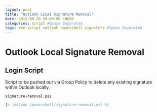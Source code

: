 ```yaml
---
layout: post
title: "Outlook Local Signature Removal"
date: 2019-09-20 09:00:00 +0000
categories: script #Space Separated
tags: rmm script outlook powershell signature #Space Separated
---
```


# Outlook Local Signature Removal

## Login Script

Script to be pushed out via Group Policy to delete any existing signature within Outlook locally.

`signature-removal.ps1`

```ps
{% include /powershell/signature-removal.ps1 %}
```